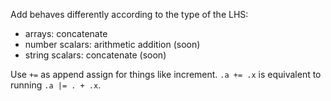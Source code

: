 Add behaves differently according to the type of the LHS:
- arrays: concatenate
- number scalars: arithmetic addition (soon)
- string scalars: concatenate (soon)

Use `+=` as append assign for things like increment. `.a += .x` is equivalent to running `.a |= . + .x`.
